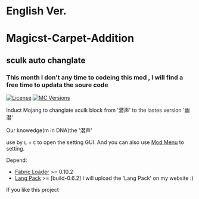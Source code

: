 # English Ver.
# Magicst-Carpet-Addition 
## sculk auto changlate

### This month I don't any time to codeing this mod , I will find a free time to updata the soure code

[![License](https://img.shields.io/badge/License-GPL--3.0-orange)](https://www.gnu.org/licenses/gpl-3.0.en.html)
[![MC Versions](https://img.shields.io/badge/For%20MC-1.19%2022w*a-red)](https://io.magicst.cn/bucket)

Induct Mojang to changlate sculk block from '潜声' to the lastes version '幽潜'

Our knowedge(m in DNA)the '潜声'

use by `L` + `C` to open the setting GUI. And you can also use [Mod Menu](https://www.curseforge.com/minecraft/mc-mods/modmenu) to setting.


Depend:

- [Fabric Loader](https://fabricmc.net/use/) >= 0.10.2
- [Lang Pack](https://io.magicst.cn/bucket/langpack.zip) >= [build-0.6.2] I will upload the 'Lang Pack' on my website :)

If you like this project
